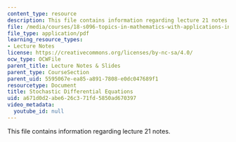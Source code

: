 ```yaml
---
content_type: resource
description: This file contains information regarding lecture 21 notes.
file: /media/courses/18-s096-topics-in-mathematics-with-applications-in-finance-fall-2013/a671d0d2abe626c371fd5850ad670397_MIT18_S096F13_lecnote21.pdf
file_type: application/pdf
learning_resource_types:
- Lecture Notes
license: https://creativecommons.org/licenses/by-nc-sa/4.0/
ocw_type: OCWFile
parent_title: Lecture Notes & Slides
parent_type: CourseSection
parent_uid: 5595067e-ea85-a891-7808-e0dc047689f1
resourcetype: Document
title: Stochastic Differential Equations
uid: a671d0d2-abe6-26c3-71fd-5850ad670397
video_metadata:
  youtube_id: null
---
```

This file contains information regarding lecture 21 notes.
